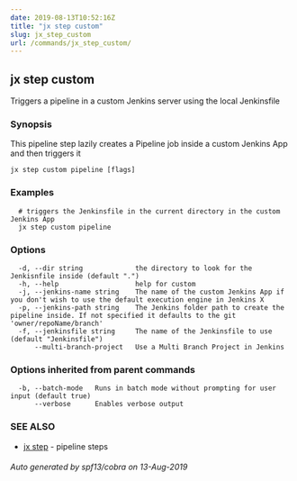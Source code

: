```yaml
---
date: 2019-08-13T10:52:16Z
title: "jx step custom"
slug: jx_step_custom
url: /commands/jx_step_custom/
---
```

## jx step custom

Triggers a pipeline in a custom Jenkins server using the local Jenkinsfile

### Synopsis

This pipeline step lazily creates a Pipeline job inside a custom Jenkins App and then triggers it

```
jx step custom pipeline [flags]
```

### Examples

```
  # triggers the Jenkinsfile in the current directory in the custom Jenkins App
  jx step custom pipeline
```

### Options

```
  -d, --dir string             the directory to look for the Jenkisnfile inside (default ".")
  -h, --help                   help for custom
  -j, --jenkins-name string    The name of the custom Jenkins App if you don't wish to use the default execution engine in Jenkins X
  -p, --jenkins-path string    The Jenkins folder path to create the pipeline inside. If not specified it defaults to the git 'owner/repoName/branch'
  -f, --jenkinsfile string     The name of the Jenkinsfile to use (default "Jenkinsfile")
      --multi-branch-project   Use a Multi Branch Project in Jenkins
```

### Options inherited from parent commands

```
  -b, --batch-mode   Runs in batch mode without prompting for user input (default true)
      --verbose      Enables verbose output
```

### SEE ALSO

* [jx step](/commands/jx_step/)	 - pipeline steps

###### Auto generated by spf13/cobra on 13-Aug-2019
